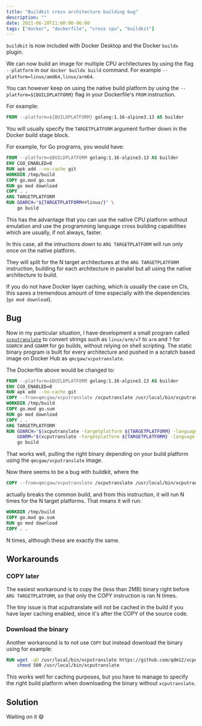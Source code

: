 ```yaml
---
title: "Buildkit cross architecture building bug"
description: ""
date: 2021-06-20T11:00:00-06:00
tags: ["docker", "dockerfile", "cross cpu", "buildkit"]
---
```



`buildkit` is now included with Docker Desktop and the Docker `buildx` plugin.

We can now build an image for multiple CPU architectures by using the flag `--platform` in our `docker buildx build` command.
For example `--platform=linux/amd64,linux/arm64`.

You can however keep on using the native build platform by using the `--platform=${BUILDPLATFORM}` flag in your Dockerfile's `FROM` instruction.

For example:

```Dockerfile
FROM --platform=${BUILDPLATFORM} golang:1.16-alpine3.13 AS builder
```

You will usually specify the `TARGETPLATFORM` argument further down in the Docker build stage block.

For example, for Go programs, you would have:

```Dockerfile
FROM --platform=$BUILDPLATFORM golang:1.16-alpine3.13 AS builder
ENV CGO_ENABLED=0
RUN apk add --no-cache git
WORKDIR /tmp/build
COPY go.mod go.sum
RUN go mod download
COPY . .
ARG TARGETPLATFORM
RUN GOARCH="${TARGETPLATFORM##linux/}" \
    go build
```

This has the advantage that you can use the native CPU platform without emulation and use the programming language cross building capabilities
which are usually, if not always, faster.

In this case, all the intructions down to `ARG TARGETPLATFORM` will run only once on the native platform.

They will split for the N target architectures at the `ARG TARGETPLATFORM` instruction, building for each architecture in parallel but all using the native architecture to build.

If you do not have Docker layer caching, which is usually the case on CIs, this saves a tremendous amount of time especially with the dependencies (`go mod download`).

## Bug

Now in my particular situation, I have development a small program called [`xcputranslate`](https://github.com/qdm12/xcputranslate) to convert strings such as `linux/arm/v7` to `arm` and `7` for `GOARCH` and `GOARM` for go builds, without relying on shell scripting. The static binary program is built for every architecture and pushed in a scratch based image on Docker Hub as `qmcgaw/xcputranslate`.

The Dockerfile above would be changed to:

```Dockerfile
FROM --platform=$BUILDPLATFORM golang:1.16-alpine3.13 AS builder
ENV CGO_ENABLED=0
RUN apk add --no-cache git
COPY --from=qmcgaw/xcputranslate /xcputranslate /usr/local/bin/xcputranslate
WORKDIR /tmp/build
COPY go.mod go.sum
RUN go mod download
COPY . .
ARG TARGETPLATFORM
RUN GOARCH="$(xcputranslate -targetplatform ${TARGETPLATFORM} -language golang -field arch)" \
    GOARM="$(xcputranslate -targetplatform ${TARGETPLATFORM} -language golang -field arm)" \
    go build
```

That works well, pulling the right binary depending on your build platform using the `qmcgaw/xcputranslate` image.

Now there seems to be a bug with buildkit, where the

```Dockerfile
COPY --from=qmcgaw/xcputranslate /xcputranslate /usr/local/bin/xcputranslate
```

actually breaks the common build, and from this instruction, it will run N times for the N target platforms.
That means it will run:

```Dockerfile
WORKDIR /tmp/build
COPY go.mod go.sum
RUN go mod download
COPY . .
```

N times, although these are exactly the same.

## Workarounds

### COPY later

The easiest workaround is to copy the (less than 2MB) binary right before `ARG TARGETPLATFORM`, so that only the COPY instruction is ran N times.

The tiny issue is that xcputranslate will not be cached in the build if you have layer caching enabled, since it's after the COPY of the source code.

### Download the binary

Another workaround is to not use `COPY` but instead download the binary using for example:

```Dockerfile
RUN wget -qO /usr/local/bin/xcputranslate https://github.com/qdm12/xcputranslate/releases/download/v0.5.0/xcputranslate_0.5.0_linux_amd64 && \
    chmod 500 /usr/local/bin/xcputranslate
```

This works well for caching purposes, but you have to manage to specify the right build platform when downloading the binary without `xcputranslate`.

## Solution

Waiting on it 😄
